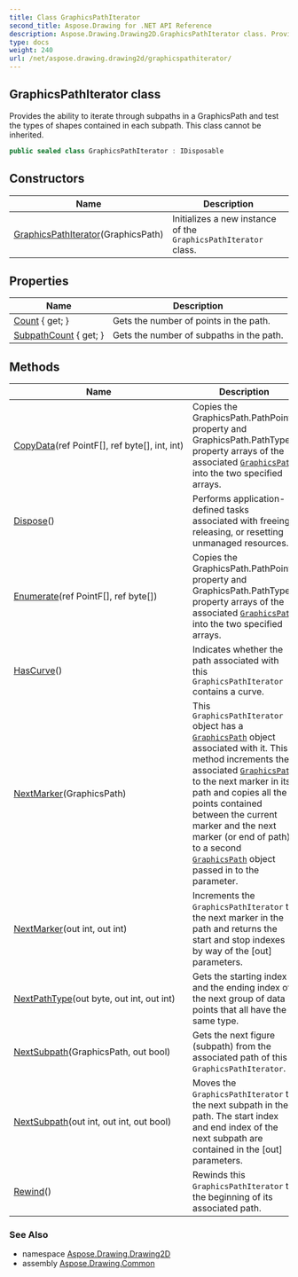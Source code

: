 ```yaml
---
title: Class GraphicsPathIterator
second_title: Aspose.Drawing for .NET API Reference
description: Aspose.Drawing.Drawing2D.GraphicsPathIterator class. Provides the ability to iterate through subpaths in a GraphicsPath and test the types of shapes contained in each subpath. This class cannot be inherited
type: docs
weight: 240
url: /net/aspose.drawing.drawing2d/graphicspathiterator/
---
```

## GraphicsPathIterator class

Provides the ability to iterate through subpaths in a GraphicsPath and test the types of shapes contained in each subpath. This class cannot be inherited.

```csharp
public sealed class GraphicsPathIterator : IDisposable
```

## Constructors

| Name | Description |
| --- | --- |
| [GraphicsPathIterator](graphicspathiterator/)(GraphicsPath) | Initializes a new instance of the `GraphicsPathIterator` class. |

## Properties

| Name | Description |
| --- | --- |
| [Count](../../aspose.drawing.drawing2d/graphicspathiterator/count/) { get; } | Gets the number of points in the path. |
| [SubpathCount](../../aspose.drawing.drawing2d/graphicspathiterator/subpathcount/) { get; } | Gets the number of subpaths in the path. |

## Methods

| Name | Description |
| --- | --- |
| [CopyData](../../aspose.drawing.drawing2d/graphicspathiterator/copydata/)(ref PointF[], ref byte[], int, int) | Copies the GraphicsPath.PathPoints property and GraphicsPath.PathTypes property arrays of the associated [`GraphicsPath`](../graphicspath/) into the two specified arrays. |
| [Dispose](../../aspose.drawing.drawing2d/graphicspathiterator/dispose/)() | Performs application-defined tasks associated with freeing, releasing, or resetting unmanaged resources. |
| [Enumerate](../../aspose.drawing.drawing2d/graphicspathiterator/enumerate/)(ref PointF[], ref byte[]) | Copies the GraphicsPath.PathPoints property and GraphicsPath.PathTypes property arrays of the associated [`GraphicsPath`](../graphicspath/) into the two specified arrays. |
| [HasCurve](../../aspose.drawing.drawing2d/graphicspathiterator/hascurve/)() | Indicates whether the path associated with this `GraphicsPathIterator` contains a curve. |
| [NextMarker](../../aspose.drawing.drawing2d/graphicspathiterator/nextmarker/#nextmarker)(GraphicsPath) | This `GraphicsPathIterator` object has a [`GraphicsPath`](../graphicspath/) object associated with it. This method increments the associated [`GraphicsPath`](../graphicspath/) to the next marker in its path and copies all the points contained between the current marker and the next marker (or end of path) to a second [`GraphicsPath`](../graphicspath/) object passed in to the parameter. |
| [NextMarker](../../aspose.drawing.drawing2d/graphicspathiterator/nextmarker/#nextmarker_1)(out int, out int) | Increments the `GraphicsPathIterator` to the next marker in the path and returns the start and stop indexes by way of the [out] parameters. |
| [NextPathType](../../aspose.drawing.drawing2d/graphicspathiterator/nextpathtype/)(out byte, out int, out int) | Gets the starting index and the ending index of the next group of data points that all have the same type. |
| [NextSubpath](../../aspose.drawing.drawing2d/graphicspathiterator/nextsubpath/#nextsubpath)(GraphicsPath, out bool) | Gets the next figure (subpath) from the associated path of this `GraphicsPathIterator`. |
| [NextSubpath](../../aspose.drawing.drawing2d/graphicspathiterator/nextsubpath/#nextsubpath_1)(out int, out int, out bool) | Moves the `GraphicsPathIterator` to the next subpath in the path. The start index and end index of the next subpath are contained in the [out] parameters. |
| [Rewind](../../aspose.drawing.drawing2d/graphicspathiterator/rewind/)() | Rewinds this `GraphicsPathIterator` to the beginning of its associated path. |

### See Also

* namespace [Aspose.Drawing.Drawing2D](../../aspose.drawing.drawing2d/)
* assembly [Aspose.Drawing.Common](../../)


